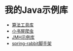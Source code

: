 # 我的Java示例库

- [算法工具库](Algorithms)
- [小书屋爬虫](MySpider)
- [JMH示例库](JMHDemo)
- [spring-rabbit脚手架](spring-rabbit-scaffold)

